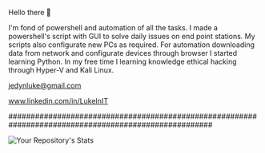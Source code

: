 Hello there 👋

I'm fond of powershell and automation of all the tasks. I made a powershell's script with GUI to solve daily issues on end point stations. My scripts also configurate new PCs as required. For automation downloading data from network and configurate devices through browser I started learning Python. In my free time I learning knowledge ethical hacking through Hyper-V and Kali Linux.

jedynluke@gmail.com 

www.linkedin.com/in/LukeInIT

######################################################################################################

![Your Repository's Stats](https://github-readme-stats.vercel.app/api/top-langs/?username=LukeJed&theme=blue-green)
